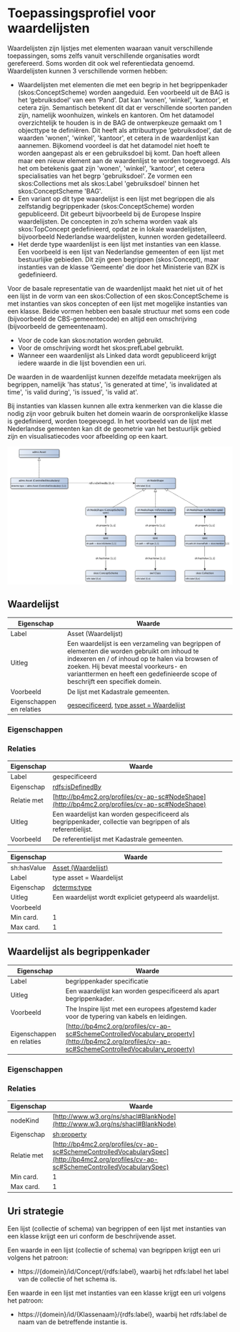 # Toepassingsprofiel voor waardelijsten


Waardelijsten zijn lijstjes met elementen waaraan vanuit verschillende toepassingen, soms zelfs vanuit verschillende organisaties wordt gerefereerd. Soms worden dit ook wel referentiedata genoemd. Waardelijsten kunnen 3 verschillende vormen hebben:
* Waardelijsten met elementen die met een begrip in het begrippenkader (skos:ConceptScheme) worden aangeduid. Een voorbeeld uit de BAG is het ‘gebruiksdoel’ van een ‘Pand’. Dat kan ‘wonen’, ‘winkel’, ‘kantoor’, et cetera zijn. Semantisch betekent dit dat er verschillende soorten panden zijn, namelijk woonhuizen, winkels en kantoren. Om het datamodel overzichtelijk te houden is in de BAG de ontwerpkeuze gemaakt om 1 objecttype te definiëren. Dit heeft als attribuuttype ‘gebruiksdoel’, dat de waarden 'wonen', 'winkel', 'kantoor', et cetera in de waardenlijst kan aannemen. Bijkomend voordeel is dat het datamodel niet hoeft te worden aangepast als er een gebruiksdoel bij komt. Dan hoeft alleen maar een nieuw element aan de waardenlijst te worden toegevoegd. Als het om betekenis gaat zijn 'wonen', 'winkel', 'kantoor', et cetera specialisaties van het begrp 'gebruiksdoel'. Ze vormen een skos:Collections met als skos:Label 'gebruiksdoel' binnen het skos:ConceptScheme 'BAG'.
* Een variant op dit type waardelijst is een lijst met begrippen die als zelfstandig begrippenkader (skos:ConceptScheme) worden gepubliceerd. Dit gebeurt bijvoorbeeld bij de Europese Inspire waardelijsten. De concepten in zo’n schema worden vaak als skos:TopConcept gedefinieerd, opdat ze in lokale waardelijsten, bijvoorbeeld Nederlandse waardelijsten, kunnen worden gedetailleerd.
* Het derde type waardenlijst is een lijst met instanties van een klasse. Een voorbeeld is een lijst van Nederlandse gemeenten of een lijst met bestuurlijke gebieden. Dit zijn geen begrippen (skos:Concept), maar instanties van de klasse ‘Gemeente’ die door het Ministerie van BZK is gedefinieerd.

Voor de basale representatie van de waardenlijst maakt het niet uit of het een lijst in de vorm van een skos:Collection of een skos:ConceptScheme is met instanties van skos concepten of een lijst met mogelijke instanties van een klasse. Beide vormen hebben een basale structuur met soms een code (bijvoorbeeld de CBS-gemeentecode) en altijd een omschrijving (bijvoorbeeld de gemeentenaam).
* Voor de code kan skos:notation worden gebruikt.
* Voor de omschrijving wordt het skos:prefLabel gebruikt.
* Wanneer een waardenlijst als Linked data wordt gepubliceerd krijgt iedere waarde in die lijst bovendien een uri.

De waarden in de waardenlijst kunnen dezelfde metadata meekrijgen als begrippen, namelijk 'has status', 'is generated at time', 'is invalidated at time', 'is valid during', 'is issued', 'is valid at'.

Bij instanties van klassen kunnen alle extra kenmerken van die klasse die nodig zijn voor gebruik buiten het domein waarin de oorspronkelijke klasse is gedefinieerd, worden toegevoegd. In het voorbeeld van de lijst met Nederlandse gemeenten kan dit de geometrie van het bestuurlijk gebied zijn en visualisatiecodes voor afbeelding op een kaart.


![](cv-ap-sc.png)

## Waardelijst

|Eigenschap|Waarde
|----------|------
|Label|Asset (Waardelijst)
|Uitleg|Een waardelijst is een verzameling van begrippen of elementen die worden gebruikt om inhoud te indexeren en / of inhoud op te halen via browsen of zoeken. Hij bevat meestal voorkeurs- en varianttermen en heeft een gedefinieerde scope of beschrijft een specifiek domein.
|Voorbeeld|De lijst met Kadastrale gemeenten.
|Eigenschappen en relaties|[gespecificeerd](http://bp4mc2.org/profiles/cv-ap-sc#ControlledVocabulary_specification), [type asset = Waardelijst](http://bp4mc2.org/profiles/cv-ap-sc#ControlledVocabulary_typeWaardelijst)


### Eigenschappen


### Relaties

|Eigenschap|Waarde
|----------|------
|Label|gespecificeerd
|Eigenschap|[rdfs:isDefinedBy](http://www.w3.org/2000/01/rdf-schema#isDefinedBy)
|Relatie met|[http://bp4mc2.org/profiles/cv-ap-sc#NodeShape](http://bp4mc2.org/profiles/cv-ap-sc#NodeShape)
|Uitleg|Een waardelijst kan worden gespecificeerd als begrippenkader, collectie van begrippen of als referentielijst.
|Voorbeeld|De referentielijst met Kadastrale gemeenten.

|Eigenschap|Waarde
|----------|------
|sh:hasValue|[Asset (Waardelijst)](http://bp4mc2.org/profiles/cv-ap-sc#ControlledVocabulary)
|Label|type asset = Waardelijst
|Eigenschap|[dcterms:type](http://purl.org/dc/terms/type)
|Uitleg|Een waardelijst wordt expliciet getypeerd als waardelijst.
|Voorbeeld|
|Min card.|1
|Max card.|1


## Waardelijst als begrippenkader

|Eigenschap|Waarde
|----------|------
|Label|begrippenkader specificatie
|Uitleg|Een waardelijst kan worden gespecificeerd als apart begrippenkader.
|Voorbeeld|The Inspire lijst met een europees afgestemd kader voor de typering van kabels en leidingen.
|Eigenschappen en relaties|[http://bp4mc2.org/profiles/cv-ap-sc#SchemeControlledVocabulary_property](http://bp4mc2.org/profiles/cv-ap-sc#SchemeControlledVocabulary_property)


### Eigenschappen


### Relaties

|Eigenschap|Waarde
|----------|------
|nodeKind|[http://www.w3.org/ns/shacl#BlankNode](http://www.w3.org/ns/shacl#BlankNode)
|Eigenschap|[sh:property](http://www.w3.org/ns/shacl#property)
|Relatie met|[http://bp4mc2.org/profiles/cv-ap-sc#SchemeControlledVocabularySpec](http://bp4mc2.org/profiles/cv-ap-sc#SchemeControlledVocabularySpec)
|Min card.|1
|Max card.|1


## Uri strategie


Een lijst (collectie of schema) van begrippen of een lijst met instanties van een klasse krijgt een uri conform de beschrijvende asset.

Een waarde in een lijst (collectie of schema) van begrippen krijgt een uri volgens het patroon: 
* https://{domein}/id/Concept/{rdfs:label}, waarbij het rdfs:label het label van de collectie of het schema is.

Een waarde in een lijst met instanties van een klasse krijgt een uri volgens het patroon:
* https://{domein}/id/{Klassenaam}/{rdfs:label}, waarbij het rdfs:label de naam van de betreffende instantie is.


